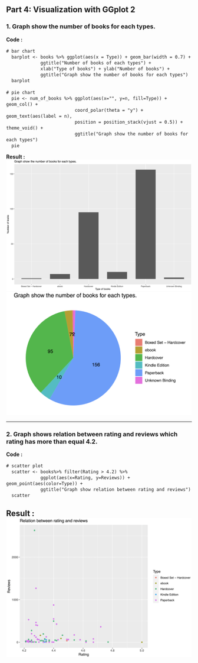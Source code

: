 ## Part 4: Visualization with GGplot 2
### 1. Graph show the number of books for each types.
**Code :**  
```
# bar chart
  barplot <- books %>% ggplot(aes(x = Type)) + geom_bar(width = 0.7) + 
             ggtitle("Number of books of each types") + 
             xlab("Type of books") + ylab("Number of books") +
             ggtitle("Graph show the number of books for each types")
  barplot
           
# pie chart
  pie <- num_of_books %>% ggplot(aes(x="", y=n, fill=Type)) + geom_col() + 
                          coord_polar(theta = "y") + geom_text(aes(label = n),
                          position = position_stack(vjust = 0.5)) + theme_void() +
                          ggtitle("Graph show the number of books for each types")
  pie
 ```
 
**Result :**   
<img src="bar.png"> 
<img src="pie.png">

---



### 2. Graph shows relation between rating and reviews which rating has more than equal 4.2.
**Code :**  
```
# scatter plot
  scatter <- books%>% filter(Rating > 4.2) %>%
             ggplot(aes(x=Rating, y=Reviews)) + geom_point(aes(color=Type)) +
             ggtitle("Graph show relation between rating and reviews")
  scatter
```

**Result :**  
<img src="scatter.png">
---  
